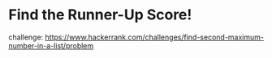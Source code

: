 # Find the Runner-Up Score!

challenge: https://www.hackerrank.com/challenges/find-second-maximum-number-in-a-list/problem
